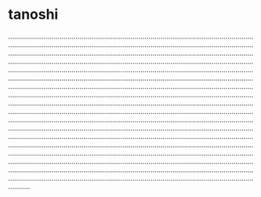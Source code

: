 # tanoshi
...................................................................................................................................................................................................................................................................................................................................................................................................................................................................................................................................................................................................................................................................................................................................................................................................................................................................................................................................................................................................................................................................................................................................................................................................................................................................................................................................................................................................................................................................................................................................................................................................................................................................................................................................................................................................................................................................................................................................................................................................................................................................................................................................................................................................................................................................................................................................